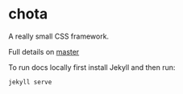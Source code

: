 # chota
A really small CSS framework. 

Full details on [master](https://github.com/jenil/chota/blob/master/README.md)

To run docs locally first install Jekyll and then run:
```
jekyll serve
```
